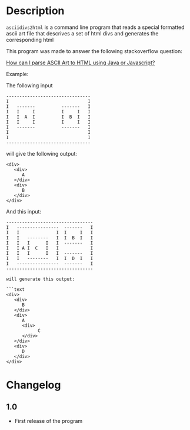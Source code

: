 Description
===========

`asciidivs2html` is a command line program that reads a special formatted ascii art file
that descrives a set of html divs and generates the corresponding html 

This program was made to answer the following stackoverflow question:

[How can I parse ASCII Art to HTML using Java or Javascript?](http://stackoverflow.com/questions/18637676/how-can-i-parse-ascii-art-to-html-using-java-or-javascript#18637676)

Example: 

The following input

```text
--------------------------------
I                              I
I   -------          -------   I
I   I     I          I     I   I
I   I  A  I          I  B  I   I
I   I     I          I     I   I
I   -------          -------   I
I                              I
I                              I
--------------------------------
```

will give the following output: 

```text
<div>
   <div>
      A
   </div>
   <div>
      B
   </div>
</div>
``` 

And this input:

```text
---------------------------------
I   ----------------  -------   I
I   I              I  I     I   I
I   I   --------   I  I  B  I   I
I   I   I      I   I  -------   I
I   I A I  C   I   I            I
I   I   I      I   I  -------   I
I   I   --------   I  I  D  I   I
I   ----------------  -------   I
---------------------------------

will generate this output:

```text
<div>
   <div>
      B
   </div>
   <div>
      A
      <div>
            C
      </div>
   </div>
   <div>
      D
   </div>
</div>
``` 

Changelog
=========

## 1.0
- First release of the program


